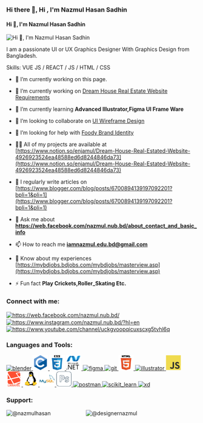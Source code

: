 ### Hi there 👋, Hi , I'm Nazmul Hasan Sadhin
#### Hi 👋, I'm Nazmul Hasan Sadhin
![Hi 👋, I'm Nazmul Hasan Sadhin](https://scontent.fcla5-1.fna.fbcdn.net/v/t39.30808-6/432778136_1924910394633572_3549627778442227259_n.png?_nc_cat=111&ccb=1-7&_nc_sid=5f2048&_nc_eui2=AeHHjHdM0vgYos56uEONaL54QBnWoo2KjHZAGdaijYqMdvSZp4bVEBDQK2gjehc24dl2hdANS0fFSrqIQem2VOHj&_nc_ohc=8cFi-HtyZGUAX_HWTbB&_nc_zt=23&_nc_ht=scontent.fcla5-1.fna&oh=00_AfBlk8uoSHeoB6h2qmmXBWnBmLVzUp18QPJThYhcMXwPQg&oe=65FBDE2B)

I am a passionate UI or UX Graphics Designer With Graphics Design from Bangladesh.

Skills: VUE JS / REACT / JS / HTML / CSS

- 🔭 I’m currently working on this page. 






- 🔭 I’m currently working on [Dream House Real Estate Website Requirements](https://www.notion.so/enjamul/Dream-House-Real-Estate-Website-Requirements-f6878b32f39843adb60500680cd76a15)

- 🌱 I’m currently learning **Advanced Illustrator,Figma UI Frame Ware**

- 👯 I’m looking to collaborate on [UI Wireframe Design](https://www.notion.so/enjamul/UI-Wireframe-Design-e4668c4343f94778b028cd19d96f3033)

- 🤝 I’m looking for help with [Foody Brand Identity](https://www.notion.so/enjamul/Foody-Brand-Identity-a27a0e7154794ae7ac7248e9b51b3acc)

- 👨‍💻 All of my projects are available at [https://www.notion.so/enjamul/Dream-House-Real-Estated-Website-4926923524ea48588ed6d8244846da73](https://www.notion.so/enjamul/Dream-House-Real-Estated-Website-4926923524ea48588ed6d8244846da73)

- 📝 I regularly write articles on [https://www.blogger.com/blog/posts/6700894139197092201?bpli=1&pli=1](https://www.blogger.com/blog/posts/6700894139197092201?bpli=1&pli=1)

- 💬 Ask me about **https://web.facebook.com/nazmul.nub.bd/about_contact_and_basic_info**

- 📫 How to reach me **iamnazmul.edu.bd@gmail.com**

- 📄 Know about my experiences [https://mybdjobs.bdjobs.com/mybdjobs/masterview.asp](https://mybdjobs.bdjobs.com/mybdjobs/masterview.asp)

- ⚡ Fun fact **Play Crickets,Roller_Skating Etc.**

<h3 align="left">Connect with me:</h3>
<p align="left">
<a href="https://fb.com/https://web.facebook.com/nazmul.nub.bd/" target="blank"><img align="center" src="https://raw.githubusercontent.com/rahuldkjain/github-profile-readme-generator/master/src/images/icons/Social/facebook.svg" alt="https://web.facebook.com/nazmul.nub.bd/" height="30" width="40" /></a>
<a href="https://instagram.com/https://www.instagram.com/nazmul.nub.bd/?hl=en" target="blank"><img align="center" src="https://raw.githubusercontent.com/rahuldkjain/github-profile-readme-generator/master/src/images/icons/Social/instagram.svg" alt="https://www.instagram.com/nazmul.nub.bd/?hl=en" height="30" width="40" /></a>
<a href="https://www.youtube.com/c/https://www.youtube.com/channel/uckgvoopqicuxscxg5tvhl6q" target="blank"><img align="center" src="https://raw.githubusercontent.com/rahuldkjain/github-profile-readme-generator/master/src/images/icons/Social/youtube.svg" alt="https://www.youtube.com/channel/uckgvoopqicuxscxg5tvhl6q" height="30" width="40" /></a>
</p>

<h3 align="left">Languages and Tools:</h3>
<p align="left"> <a href="https://www.blender.org/" target="_blank" rel="noreferrer"> <img src="https://download.blender.org/branding/community/blender_community_badge_white.svg" alt="blender" width="40" height="40"/> </a> <a href="https://www.cprogramming.com/" target="_blank" rel="noreferrer"> <img src="https://raw.githubusercontent.com/devicons/devicon/master/icons/c/c-original.svg" alt="c" width="40" height="40"/> </a> <a href="https://www.w3schools.com/css/" target="_blank" rel="noreferrer"> <img src="https://raw.githubusercontent.com/devicons/devicon/master/icons/css3/css3-original-wordmark.svg" alt="css3" width="40" height="40"/> </a> <a href="https://dotnet.microsoft.com/" target="_blank" rel="noreferrer"> <img src="https://raw.githubusercontent.com/devicons/devicon/master/icons/dot-net/dot-net-original-wordmark.svg" alt="dotnet" width="40" height="40"/> </a> <a href="https://www.figma.com/" target="_blank" rel="noreferrer"> <img src="https://www.vectorlogo.zone/logos/figma/figma-icon.svg" alt="figma" width="40" height="40"/> </a> <a href="https://git-scm.com/" target="_blank" rel="noreferrer"> <img src="https://www.vectorlogo.zone/logos/git-scm/git-scm-icon.svg" alt="git" width="40" height="40"/> </a> <a href="https://www.w3.org/html/" target="_blank" rel="noreferrer"> <img src="https://raw.githubusercontent.com/devicons/devicon/master/icons/html5/html5-original-wordmark.svg" alt="html5" width="40" height="40"/> </a> <a href="https://www.adobe.com/in/products/illustrator.html" target="_blank" rel="noreferrer"> <img src="https://www.vectorlogo.zone/logos/adobe_illustrator/adobe_illustrator-icon.svg" alt="illustrator" width="40" height="40"/> </a> <a href="https://developer.mozilla.org/en-US/docs/Web/JavaScript" target="_blank" rel="noreferrer"> <img src="https://raw.githubusercontent.com/devicons/devicon/master/icons/javascript/javascript-original.svg" alt="javascript" width="40" height="40"/> </a> <a href="https://laravel.com/" target="_blank" rel="noreferrer"> <img src="https://raw.githubusercontent.com/devicons/devicon/master/icons/laravel/laravel-plain-wordmark.svg" alt="laravel" width="40" height="40"/> </a> <a href="https://www.linux.org/" target="_blank" rel="noreferrer"> <img src="https://raw.githubusercontent.com/devicons/devicon/master/icons/linux/linux-original.svg" alt="linux" width="40" height="40"/> </a> <a href="https://www.mysql.com/" target="_blank" rel="noreferrer"> <img src="https://raw.githubusercontent.com/devicons/devicon/master/icons/mysql/mysql-original-wordmark.svg" alt="mysql" width="40" height="40"/> </a> <a href="https://www.photoshop.com/en" target="_blank" rel="noreferrer"> <img src="https://raw.githubusercontent.com/devicons/devicon/master/icons/photoshop/photoshop-line.svg" alt="photoshop" width="40" height="40"/> </a> <a href="https://postman.com" target="_blank" rel="noreferrer"> <img src="https://www.vectorlogo.zone/logos/getpostman/getpostman-icon.svg" alt="postman" width="40" height="40"/> </a> <a href="https://scikit-learn.org/" target="_blank" rel="noreferrer"> <img src="https://upload.wikimedia.org/wikipedia/commons/0/05/Scikit_learn_logo_small.svg" alt="scikit_learn" width="40" height="40"/> </a> <a href="https://www.adobe.com/products/xd.html" target="_blank" rel="noreferrer"> <img src="https://cdn.worldvectorlogo.com/logos/adobe-xd.svg" alt="xd" width="40" height="40"/> </a> </p>

<h3 align="left">Support:</h3>
<p><a href="https://www.buymeacoffee.com/@nazmulhasan"> <img align="left" src="https://cdn.buymeacoffee.com/buttons/v2/default-yellow.png" height="50" width="210" alt="@nazmulhasan" /></a><a href="https://ko-fi.com/@designernazmul"> <img align="left" src="https://cdn.ko-fi.com/cdn/kofi3.png?v=3" height="50" width="210" alt="@designernazmul" /></a></p><br><br>
